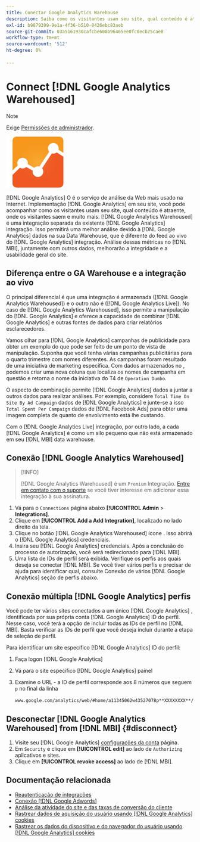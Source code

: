 ```yaml
---
title: Conectar Google Analytics Warehouse
description: Saiba como os visitantes usam seu site, qual conteúdo é atraente, onde os visitantes saem e muito mais.
exl-id: b9879399-9e1a-4f36-b510-8426ebc83aeb
source-git-commit: 03a5161930cafcbe600b96465ee0fc0ecb25cae8
workflow-type: tm+mt
source-wordcount: '512'
ht-degree: 0%

---
```


# Connect [!DNL Google Analytics Warehoused]

>[!NOTE]
>
>Exige [Permissões de administrador](../../../administrator/user-management/user-management.md).

![](../../../assets/google-analytics-logo.png)

[!DNL Google Analytics] O é o serviço de análise da Web mais usado na Internet. Implementação [!DNL Google Analytics] em seu site, você pode acompanhar como os visitantes usam seu site, qual conteúdo é atraente, onde os visitantes saem e muito mais. [!DNL Google Analytics Warehoused] é uma integração separada da existente [!DNL Google Analytics] integração. Isso permitirá uma melhor análise devido à [!DNL Google Analytics] dados na sua Data Warehouse, que é diferente do feed ao vivo do [!DNL Google Analytics] integração. Análise dessas métricas no [!DNL MBI], juntamente com outros dados, melhorarão a integridade e a usabilidade geral do site.

## Diferença entre o GA Warehouse e a integração ao vivo

O principal diferencial é que uma integração é armazenada ([!DNL Google Analytics Warehoused]) e o outro não é ([!DNL Google Analytics Live]). No caso de [!DNL Google Analytics Warehoused], isso permite a manipulação do [!DNL Google Analytics] e oferece a capacidade de combinar [!DNL Google Analytics] e outras fontes de dados para criar relatórios esclarecedores.

Vamos olhar para [!DNL Google Analytics] campanhas de publicidade para obter um exemplo do que pode ser feito de um ponto de vista de manipulação. Suponha que você tenha várias campanhas publicitárias para o quarto trimestre com nomes diferentes. As campanhas foram resultado de uma iniciativa de marketing específica. Com dados armazenados no , podemos criar uma nova coluna que localiza os nomes de campanha em questão e retorna o nome da iniciativa do T4 de `Operation Dumbo`.

O aspecto de combinação permite [!DNL Google Analytics] dados a juntar a outros dados para realizar análises. Por exemplo, considere `Total Time On Site By Ad Campaign` dados de [!DNL Google Analytics] e junte-se a isso `Total Spent Per Campaign` dados de [!DNL Facebook Ads] para obter uma imagem completa de quanto de envolvimento está lhe custando.

Com o [!DNL Google Analytics Live] integração, por outro lado, a cada [!DNL Google Analytics] é como um silo pequeno que não está armazenado em seu [!DNL MBI] data warehouse.

## Conexão [!DNL Google Analytics Warehoused]

>[!INFO]
>
>[!DNL Google Analytics Warehoused] é um `Premium` Integração. [Entre em contato com o suporte](../../../guide-overview.md) se você tiver interesse em adicionar essa integração à sua assinatura.

1. Vá para o `Connections` página abaixo **[!UICONTROL Admin** > **Integrations]**.
1. Clique em **[!UICONTROL Add a Add Integration]**, localizado no lado direito da tela.
1. Clique no botão [!DNL Google Analytics Warehoused] ícone . Isso abrirá o [!DNL Google Analytics] credenciais.
1. Insira seu [!DNL Google Analytics] credenciais. Após a conclusão do processo de autorização, você será redirecionado para [!DNL MBI].
1. Uma lista de IDs de perfil será exibida. Verifique os perfis aos quais deseja se conectar [!DNL MBI]. Se você tiver vários perfis e precisar de ajuda para identificar qual, consulte Conexão de vários [!DNL Google Analytics] seção de perfis abaixo.

## Conexão múltipla [!DNL Google Analytics] perfis

Você pode ter vários sites conectados a um único [!DNL Google Analytics] , identificada por sua própria conta [!DNL Google Analytics] ID do perfil. Nesse caso, você terá a opção de incluir todas as IDs de perfil no [!DNL MBI]. Basta verificar as IDs de perfil que você deseja incluir durante a etapa de seleção de perfil.

Para identificar um site específico [!DNL Google Analytics] ID do perfil:

1. Faça logon [!DNL Google Analytics]
1. Vá para o site específico [!DNL Google Analytics] painel
1. Examine o URL - a ID de perfil corresponde aos 8 números que seguem `p` no final da linha

   `www.google.com/analytics/web/#home/a11345062w43527078p**XXXXXXXX**/`

## Desconectar [!DNL Google Analytics Warehoused] from [!DNL MBI] {#disconnect}

1. Visite seu [!DNL Google Analytics] [configurações da conta](https://www.google.com/accounts/) página.
1. Em `Security` e clique em **[!UICONTROL edit]** ao lado de `Authorizing` aplicativos e sites.
1. Clique em **[!UICONTROL revoke access]** ao lado de [!DNL MBI].

## Documentação relacionada

* [Reautenticação de integrações](https://support.magento.com/hc/en-us/articles/360016733151)
* [Conexão [!DNL Google Adwords]](../integrations/google-adwords.md)
* [Análise da atividade do site e das taxas de conversão do cliente](../../analysis/web-act-cust-conversion.md)
* [Rastrear dados de aquisição do usuário usando [!DNL Google Analytics] cookies](../../analysis/google-track-user-acq.md)
* [Rastrear os dados do dispositivo e do navegador do usuário usando [!DNL Google Analytics] cookies](https://support.magento.com/hc/en-us/articles/360016732911)
